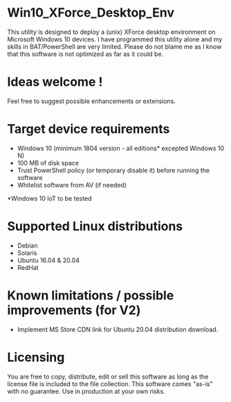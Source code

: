 # Win10_XForce_Desktop_Env
This utility is designed to deploy a (unix) XForce desktop environment on Microsoft Windows 10 devices.
I have programmed this utility alone and my skills in BAT/PowerShell are very limited.
Please do not blame me as I know that this software is not optimized as far as it could be.

# Ideas welcome !
Feel free to suggest possible enhancements or extensions.

# Target device requirements
- Windows 10 (minimum 1804 version - all editions* excepted Windows 10 N)
- 100 MB of disk space
- Trust PowerShell policy (or temporary disable it) before running the software
- Whitelist software from AV (if needed)

*Windows 10 IoT to be tested


# Supported Linux distributions
- Debian
- Solaris
- Ubuntu 16.04 & 20.04
- RedHat


# Known limitations / possible improvements (for V2)
- Implement MS Store CDN link for Ubuntu 20.04 distribution download.


# Licensing
You are free to copy, distribute, edit or sell this software as long as the license file is included to the file collection.
This software comes "as-is" with no guarantee. Use in production at your own risks.
